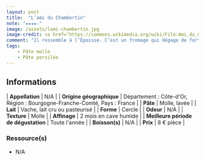 ```yaml
---
layout: post
title:  "L’ami du Chambertin"
note: "★★★★☆"
image: /assets/lami-chambertin.jpg
image-credit: <a href="https://commons.wikimedia.org/wiki/File:Ami_du_Chambertin.jpg">Popo le Chien</a>, CC0, via Wikimedia Commons
comment: "Il ressemble à l’Époisse. C’est un fromage qui dégage de forts arômes, sa croûte est fine, souple, plissée et brillante. Sa robe est rouge/orangée. En bouche, c’est un fromage puissant aux abords, mais qui est également fin et crémeux."
tags:
    - Pâte molle
    - Pâte persilée
---
```


## Informations

| **Appellation** | N/A |
| **Origine géographique** | Département : Côte-d'Or, Région : Bourgogne-Franche-Comté, Pays : France   |
| **Pâte** | Molle, lavée |
| **Lait** | Vache, lait cru ou pasteurisé |
| **Forme** | Cercle |
| **Odeur** | N/A |
| **Texture** | Molle |
| **Affinage** | 2 mois en cave humide |
| **Meilleure période de dégustation** | Toute l'année |
| **Boisson(s)** | N/A |
| **Prix** | 8 € pièce |

### Ressource(s)
* N/A